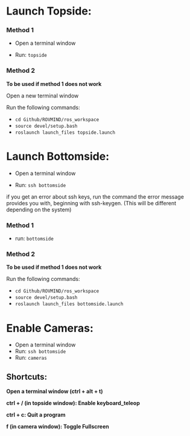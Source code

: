 # Launch Topside:

### Method 1

- Open a terminal window

- Run: `topside`

### Method 2
**To be used if method 1 does not work**

Open a new terminal window

Run the following commands:
- `cd Github/ROVMIND/ros_workspace`
- `source devel/setup.bash`
- `roslaunch launch_files topside.launch`

# Launch Bottomside:

- Open a terminal window

- Run: `ssh bottomside`

if you get an error about ssh keys, run the command the error message provides you with, beginning with ssh-keygen. (This will be different depending on the system)

### Method 1

- run: `bottomside`

### Method 2

**To be used if method 1 does not work**

Run the following commands:
- `cd Github/ROVMIND/ros_workspace`
- `source devel/setup.bash`
- `roslaunch launch_files bottomside.launch`

# Enable Cameras:

- Open a terminal window
- Run: `ssh bottomside`
- Run: `cameras`

## Shortcuts:

**Open a terminal window (ctrl + alt + t)**

**ctrl + / (in topside window): Enable keyboard_teleop**

**ctrl + c: Quit a program**

**f (in camera window): Toggle Fullscreen**
